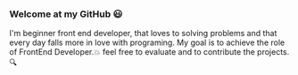 ### Welcome at my GitHub :smiley:

I'm beginner front end developer, that loves to solving problems and that every day falls more in love with programing. 
My goal is to achieve the role of FrontEnd Developer.:boom:
feel free to evaluate and to contribute the projects.:mag:



